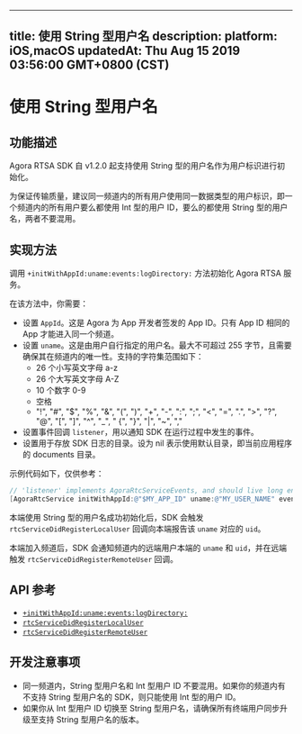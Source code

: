 
---
title: 使用 String 型用户名
description: 
platform: iOS,macOS
updatedAt: Thu Aug 15 2019 03:56:00 GMT+0800 (CST)
---
# 使用 String 型用户名
## 功能描述
Agora RTSA SDK 自 v1.2.0 起支持使用 String 型的用户名作为用户标识进行初始化。

为保证传输质量，建议同一频道内的所有用户使用同一数据类型的用户标识，即一个频道内的所有用户要么都使用 Int 型的用户 ID，要么的都使用 String 型的用户名，两者不要混用。

## 实现方法
调用 `+initWithAppId:uname:events:logDirectory:` 方法初始化 Agora RTSA 服务。

在该方法中，你需要：
- 设置 `AppId`。这是 Agora 为 App 开发者签发的 App ID。只有 App ID 相同的 App 才能进入同一个频道。
- 设置 `uname`。这是由用户自行指定的用户名。最大不可超过 255 字节，且需要确保其在频道内的唯一性。支持的字符集范围如下：
	- 26 个小写英文字母 a-z
	- 26 个大写英文字母 A-Z
	- 10 个数字 0-9
	- 空格
	- "!", "#", "$", "%", "&", "(", ")", "+", "-", ":", ";", "<", "=", ".", ">", "?", "@", "[", "]", "^", "_", " {", "}", "|", "~", ","
- 设置事件回调 `listener`，用以通知 SDK 在运行过程中发生的事件。
- 设置用于存放 SDK 日志的目录。设为 nil 表示使用默认目录，即当前应用程序的 documents 目录。

示例代码如下，仅供参考：
~~~ objective-C
// 'listener' implements AgoraRtcServiceEvents, and should live long enough.
[AgoraRtcService initWithAppId:@"$MY_APP_ID" uname:@"MY_USER_NAME" events:listener logDirectory:nil];
~~~

本端使用 String 型的用户名成功初始化后，SDK 会触发 `rtcServiceDidRegisterLocalUser` 回调向本端报告该 `uname` 对应的 `uid`。

本端加入频道后，SDK 会通知频道内的远端用户本端的 `uname` 和 `uid`，并在远端触发 `rtcServiceDidRegisterRemoteUser` 回调。

## API 参考
- [`+initWithAppId:uname:events:logDirectory:`](https://docs.agora.io/cn/RTSA/API%20Reference/rtsa_oc/Classes/AgoraRtcService.html#//api/name/initWithAppId:uname:events:logDirectory:) 
- [`rtcServiceDidRegisterLocalUser`](https://docs.agora.io/cn/RTSA/API%20Reference/rtsa_oc/Protocols/AgoraRtcServiceEvents.html#//api/name/rtcServiceDidRegisterLocalUser:uid:)
- [`rtcServiceDidRegisterRemoteUser`](https://docs.agora.io/cn/RTSA/API%20Reference/rtsa_oc/Protocols/AgoraRtcServiceEvents.html#//api/name/rtcServiceDidRegisterRemoteUser:uid:)

## 开发注意事项
- 同一频道内，String 型用户名和 Int 型用户 ID 不要混用。如果你的频道内有不支持 String 型用户名的 SDK，则只能使用 Int 型的用户 ID。
- 如果你从 Int 型用户 ID 切换至 String 型用户名，请确保所有终端用户同步升级至支持 String 型用户名的版本。
